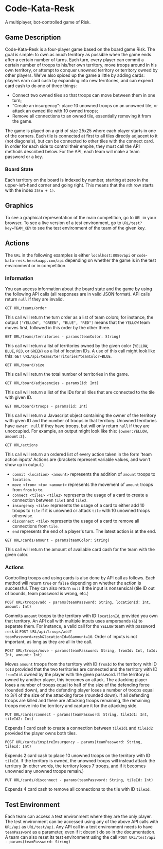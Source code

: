 # Code-Kata-Resk
A multiplayer, bot-controlled game of Risk.

## Game Description
Code-Kata-Resk is a four-player game based on the board game Risk. 
The goal is simple: to own as much territory as possible when the game ends after a certain number of turns. 
Each turn, every player can commit a certain number of troops to his/her own territory, move troops around in his  own territory, or attempt to conquer unowned territory or territory owned by other players. 
We've also spiced up the game a little by adding cards: players earn card cash by expanding into new territories, and can expend card cash to do one of three things:
 * Connect two owned tiles so that troops can move between them in one turn;
 * "Create an insurgency": place 10 unowned troops on an unowned tile, or attack an owned tile with 10 owned troops;
 * Remove all connections to an owned tile, essentially removing it from the game.

The game is played on a grid of size 25x25 where each player starts in one of the corners.
Each tile is connected at first to all tiles directly adjacent to it (not diagonals), but can be connected to other tiles with the connect card.
In order for each side to control their empire, they must call the API methods described below. 
For the API, each team will make a team password or a key.

### Board State

Each territory on the board is indexed by number, starting at zero in the upper-left-hand corner and going right. This means that the `n`th row starts with the index `25(n + 1)`.

## Graphics

To see a graphical representation of the main competition, go to `URL` in your browser. 
To see a live version of a test environment, go to `URL/test?key=TEAM_KEY` to see the test environment of the team of the given key.

## Actions 

The `URL` in the following examples is either `localhost:8080/api` or `code-kata-resk.herokuapp.com/api` depending on whether the game is in the test environment or in competition.
 
### Information
 
You can access information about the board state and the game by using the following API calls (all responses are in valid JSON format). API calls return `null` if they are invalid.

```GET URL/teams/order```

This call will return the turn order as a list of team colors; for instance, the output `["YELLOW", "GREEN", "BLUE", "RED"]` means that the `YELLOW` team moves first, followed in this order by the other three.
 
```GET URL/teams/territories - params(teamColor: String)```

This call will return a list of territories owned by the given color (`YELLOW`, `BLUE`, `RED`, or `GREEN`) as a list of location IDs. 
A use of this call might look like this: `GET URL/api/teams/territories?teamColor=BLUE`.

```GET URL/board/size```

This call will return the total number of territories in the game.

```GET URL/board/adjacencies - params(id: Int)```

This call will return a list of the IDs for all tiles that are connected to the tile with given ID.

```GET URL/board/troops - params(id: Int)```

This call will return a Javascript object containing the owner of the territory with given ID and the number of troops in that territory.
Unowned territories have `owner: null` if they have troops, but will only return `null` if they are unoccupied. For example, an output might look like this: `{owner:YELLOW, amount:2}`.

```GET URL/actions```

This call will return an ordered list of every action taken in the form 'team action inputs'
Actions are (brackets represent variable values, and won't show up in output.)
 * 	`commit <location> <amount>` represents the addition of `amount` troops to `location`.
 * 	`move <from> <to> <amount>` represents the movement of `amount` troops from `from` to `to`.
 * 	`connect <tile1> <tile2>` represents the usage of a card to create a connection between `tile1` and `tile2`.
 * 	`insurgency <tile>` represents the usage of a card to either add 10 troops to `tile` if it is unowned or attack `tile` with 10 unowned troops otherwise.
 * 	`disconnect <tile>` represents the usage of a card to remove all connections from `tile`.
 * 	`end` represents the end of a player's turn.
The latest action is at the end.

```GET URL/cards/amount - params(teamColor: String)```

This call will return the amount of available card cash for the team with the given color.

### Actions

Controlling troops and using cards is also done by API call as follows. 
Each method will return `true` or `false` depending on whether the action is successful. They can also return `null` if the input is nonsensical (tile ID out of bounds, team password is wrong, etc.)

```POST URL/troops/add - params(teamPassword: String, locationId: Int, amount: Int)```

Commits `amount` troops to the territory with ID `locationId`, provided you own that territory. 
An API call with multiple inputs uses ampersands (`&`) to separate them. 
For instance, a valid call for the `YELLOW` team with password `resk` is 
`POST URL/api/troops/add?teamPassword=resk&locationId=0&amount=10`.
Order of inputs is not important, as long as they are all in the call.

```POST URL/troops/move - params(teamPassword: String, fromId: Int, toId: Int, amount: Int)```

Moves `amount` troops from the territory with ID `fromId` to the territory with ID `toId` provided that the two territories are connected and the territory with ID `fromId` is owned by the player with the given password.
If the territory is owned by another player, this becomes an attack. 
The attacking player loses a number of troops equal to half of the size of the defending force (rounded down), and the defending player loses a number of troops equal to 3/4 of the size of the attacking force (rounded down).
If all defending troops are killed and there are attacking troops remaining, the remaining troops move into the territory and capture it for the attacking side.

```PUT URL/cards/connect - params(teamPassword: String, tileId1: Int, tileId2: Int)```

Expends 1 card cash to create a connection between `tileId1` and `tileId2` provided the player owns both tiles.

```POST URL/cards/inspireInsurgency - params(teamPassword: String, tileId: Int)```

Expends 2 card cash to place 10 unowned troops on the territory with ID `tileId`. 
If the territory is owned, the unowned troops will instead attack the territory (in other words, the territory loses 7 troops, and if it becomes unowned any unowned troops remain.)

```PUT URL/cards/disconnect - params(teamPassword: String, tileId: Int)```

Expends 4 card cash to remove all connections to the tile with ID `tileId`.

## Test Environment

Each team can access a test environment where they are the only player. 
The test environment can be accessed using any of the above API calls with `URL/api` as `URL/test/api`.
Any API call in a test environment needs to have `teamPassword` as a parameter, even if it doesn't do so in the documentation.
A team can also reset its test environment using the call
```POST URL/test/api - params(teamPassword: String)```
